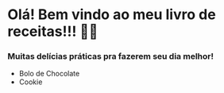 # Olá! Bem vindo ao meu livro de receitas!!! :woman_cook:

### Muitas delícias práticas pra fazerem seu dia melhor!

- Bolo de Chocolate
- Cookie





 